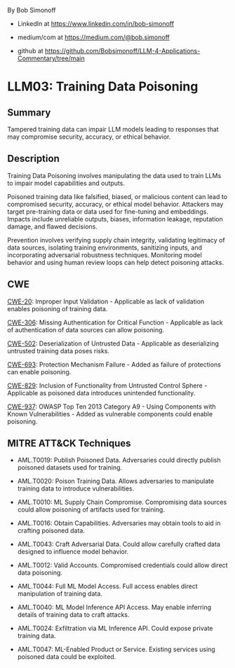By Bob Simonoff

- LinkedIn at https://www.linkedin.com/in/bob-simonoff

- medium/com at https://medium.com/@bob.simonoff

- github at https://github.com/Bobsimonoff/LLM-4-Applications-Commentary/tree/main


# LLM03: Training Data Poisoning

## Summary

Tampered training data can impair LLM models leading to responses that may compromise security, accuracy, or ethical behavior.

## Description

Training Data Poisoning involves manipulating the data used to train LLMs to impair model capabilities and outputs. 

Poisoned training data like falsified, biased, or malicious content can lead to compromised security, accuracy, or ethical model behavior. Attackers may target pre-training data or data used for fine-tuning and embeddings. Impacts include unreliable outputs, biases, information leakage, reputation damage, and flawed decisions.

Prevention involves verifying supply chain integrity, validating legitimacy of data sources, isolating training environments, sanitizing inputs, and incorporating adversarial robustness techniques. Monitoring model behavior and using human review loops can help detect poisoning attacks.


## CWE

[CWE-20](https://cwe.mitre.org/data/definitions/20.html): Improper Input Validation - Applicable as lack of validation enables poisoning of training data.

[CWE-306](https://cwe.mitre.org/data/definitions/306.html): Missing Authentication for Critical Function - Applicable as lack of authentication of data sources can allow poisoning.

[CWE-502](https://cwe.mitre.org/data/definitions/502.html): Deserialization of Untrusted Data - Applicable as deserializing untrusted training data poses risks.

[CWE-693](https://cwe.mitre.org/data/definitions/693.html): Protection Mechanism Failure - Added as failure of protections can enable poisoning.

[CWE-829](https://cwe.mitre.org/data/definitions/829.html): Inclusion of Functionality from Untrusted Control Sphere - Applicable as poisoned data introduces unintended functionality.

[CWE-937](https://cwe.mitre.org/data/definitions/937.html): OWASP Top Ten 2013 Category A9 - Using Components with Known Vulnerabilities - Added as vulnerable components could enable poisoning.


## MITRE ATT&CK Techniques

- AML.T0019: Publish Poisoned Data. Adversaries could directly publish poisoned datasets used for training.

- AML.T0020: Poison Training Data. Allows adversaries to manipulate training data to introduce vulnerabilities.

- AML.T0010: ML Supply Chain Compromise. Compromising data sources could allow poisoning of artifacts used for training. 

- AML.T0016: Obtain Capabilities. Adversaries may obtain tools to aid in crafting poisoned data.

- AML.T0043: Craft Adversarial Data. Could allow carefully crafted data designed to influence model behavior.

- AML.T0012: Valid Accounts. Compromised credentials could allow direct data poisoning.

- AML.T0044: Full ML Model Access. Full access enables direct manipulation of training data.

- AML.T0040: ML Model Inference API Access. May enable inferring details of training data to craft attacks.

- AML.T0024: Exfiltration via ML Inference API. Could expose private training data. 

- AML.T0047: ML-Enabled Product or Service. Existing services using poisoned data could be exploited.
